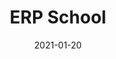 ---
date: '2021-01-20'
title: 'ERP School'
github: 'https://github.com/hipporasy/erp_school'
external: 'https://www.youtube.com/watch?v=aDA-8skBVX0'
tech:
  - Flutter
  - Dark
showInProjects: false
---